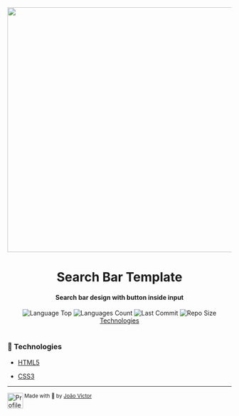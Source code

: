 
<!-- Top Image and Title -->
<div  align="center">
	<img  src="https://i.imgur.com/zobr2sh.png"  width="550px">
	<h1>Search Bar Template</h1>
	<!-- Subtitle/Description -->
	<h4>Search bar design with button inside input</h4>
</div>

<!-- Image Shields -->
<div  align="center">
	<img  alt="Language Top"  src="https://img.shields.io/github/languages/top/joaovictornsv/search-bar">
	<img  alt="Languages Count"  src="https://img.shields.io/github/languages/count/joaovictornsv/search-bar">
	<img  alt="Last Commit"  src="https://img.shields.io/github/last-commit/joaovictornsv/search-bar">
	<img  alt="Repo Size"  src="https://img.shields.io/github/repo-size/joaovictornsv/search-bar">

</div>

<!-- Nav Menu -->
<div  align="center">
	<a  href=#rocket-technologies>Technologies</a><br/><br/>
	<!--<img  width="400"  src="###">-->
</div>


### :rocket: Technologies

- [HTML5](https://developer.mozilla.org/pt-BR/docs/Web/HTML)

- [CSS3](https://developer.mozilla.org/pt-BR/docs/Web/CSS)

---

<div>
  <img align="left" src="https://i.imgur.com/ufUYAFh.png" width=35 alt="Profile"/>
  <sub>Made with 💙 by <a href="github.com/joaovictornsv">João Victor</a></sub>
</div>
